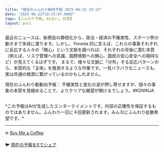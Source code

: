 ```yaml
---
title: "現在のふんわり動向予報 2025-06-22 19:23"
date: "2025-06-22T19:23:07.000Z"
tags: [ふんわり予報, AI占い, 日常]
layout: post
---
```


最近のニュースは、新燃岳の静穏化から、政治・経済の不確実性、スポーツ界の動きまで多岐に渡ります。しかし、Yoneda 的に言えば、これらの事象それぞれに反応する人々の「関心」という文脈を調べれば、それぞれの背後に潜む本質（例えば、リスク管理への意識、国際情勢への関心、国民の安心安全への期待など）が見えてくるはずです。  まるで、様々な文脈に「分布」する反応パターンから、本質的な「主体」を推測するような作業です。一見バラバラなニュースも、実は共通の根源に繋がっているのかもしれません。

現在のふんわり動動向予報：
不確実性と変化の波が押し寄せますが、個々の事象の本質を見極めることで、よりクリアな展望が開けるでしょう。#KGNINJA

<br>
*この予報はAIが生成したエンターテイメントです。内容の正確性を保証するものではありません。ふんわり一日に４回更新されます。みんなにふんわり拡散希望です。*

---
☕️ [Buy Me a Coffee](https://www.buymeacoffee.com/kgninja)

🐦 [現在の予報をXでシェア](https://twitter.com/intent/tweet?text=%E7%8F%BE%E5%9C%A8%E3%81%AE%E3%81%B5%E3%82%93%E3%82%8F%E3%82%8A%E4%BA%88%E5%A0%B1%3A%20%E3%80%8C%E6%9C%80%E8%BF%91%E3%81%AE%E3%83%8B%E3%83%A5%E3%83%BC%E3%82%B9%E3%81%AF%E3%80%81%E6%96%B0%E7%87%83%E5%B2%B3%E3%81%AE%E9%9D%99%E7%A9%8F%E5%8C%96%E3%81%8B%E3%82%89%E3%80%81%E6%94%BF%E6%B2%BB%E3%83%BB%E7%B5%8C%E6%B8%88%E3%81%AE%E4%B8%8D%E7%A2%BA%E5%AE%9F%E6%80%A7%E3%80%81%E3%82%B9%E3%83%9D%E3%83%BC%E3%83%84%E7%95%8C%E3%81%AE%E5%8B%95%E3%81%8D%E3%81%BE%E3%81%A7%E5%A4%9A%E5%B2%90%E3%81%AB%E6%B8%A1%E3%82%8A%E3%81%BE%E3%81%99%E3%80%82%E3%80%8D%23KGNINJA%20%E7%B6%9A%E3%81%8D%E3%81%AF%E3%83%96%E3%83%AD%E3%82%B0%E3%81%A7%EF%BC%81%F0%9F%91%87&url=https%3A%2F%2Fkg-ninja.github.io%2FFunwariyoso%2F)
